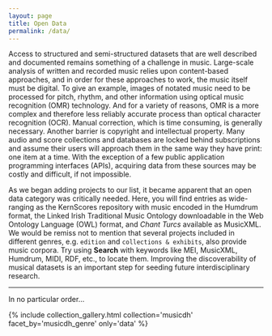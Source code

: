 ```yaml
---
layout: page
title: Open Data
permalink: /data/
---
```


Access to structured and semi-structured datasets that are well described and documented remains something of a challenge in music. Large-scale analysis of written and recorded music relies upon content-based approaches, and in order for these approaches to work, the music itself must be digital. To give an example, images of notated music need to be processed for pitch, rhythm, and other information using optical music recognition (OMR) technology. And for a variety of reasons, OMR is a more complex and therefore less reliably accurate process than optical character recognition (OCR). Manual correction, which is time consuming, is generally necessary. Another barrier is copyright and intellectual property. Many audio and score collections and databases are locked behind subscriptions and assume their users will approach them in the same way they have print: one item at a time. With the exception of a few public application programming interfaces (APIs), acquiring data from these sources may be costly and difficult, if not impossible.

As we began adding projects to our list, it became apparent that an open data category was critically needed. Here, you will find entries as wide-ranging as the KernScores repository with music encoded in the Humdrum format, the Linked Irish Traditional Music Ontology downloadable in the Web Ontology Language (OWL) format, and _Chant Turcs_ available as MusicXML. We would be remiss not to mention that several projects included in different genres, e.g. `edition` and `collections & exhibits`, also provide music corpora. Try using **Search**  with keywords like MEI, MusicXML, Humdrum, MIDI, RDF, etc., to locate them. Improving the discoverability of musical datasets is an important step for seeding future interdisciplinary research. 

---

In no particular order...

{% include collection_gallery.html  collection='musicdh' facet_by='musicdh_genre' only='data' %}
